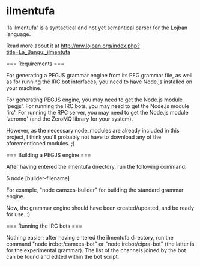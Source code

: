 ilmentufa
=========

'la ilmentufa' is a syntactical and not yet semantical parser for the Lojban language.

Read more about it at http://mw.lojban.org/index.php?title=La_Bangu:_ilmentufa


=== Requirements ===

For generating a PEGJS grammar engine from its PEG grammar file, as well as for running the IRC bot interfaces, you need to have Node.js installed on your machine.

For generating PEGJS engine, you may need to get the Node.js module 'pegjs'.
For running the IRC bots, you may need to get the Node.js module 'irc'.
For running the RPC server, you may need to get the Node.js module 'zeromq' (and the ZeroMQ library for your system).

However, as the necessary node_modules are already included in this project, I think you'll probably not have to download any of the aforementioned modules. ;)


=== Building a PEGJS engine ===

After having entered the ilmentufa directory, run the following command:

$ node [builder-filename]

For example, "node camxes-builder" for building the standard grammar engine.

Now, the grammar engine should have been created/updated, and be ready for use. :)


=== Running the IRC bots ===

Nothing easier; after having entered the ilmentufa directory, run the command "node ircbot/camxes-bot" or "node ircbot/cipra-bot" (the latter is for the experimental grammar).
The list of the channels joined by the bot can be found and edited within the bot script.
